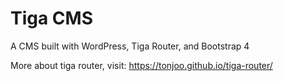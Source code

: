# Tiga CMS

A CMS built with WordPress, Tiga Router, and Bootstrap 4

More about tiga router, visit: https://tonjoo.github.io/tiga-router/